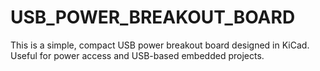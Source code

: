 # USB_POWER_BREAKOUT_BOARD
This is a simple, compact USB power breakout board designed in KiCad. Useful for power access and USB-based embedded projects.

